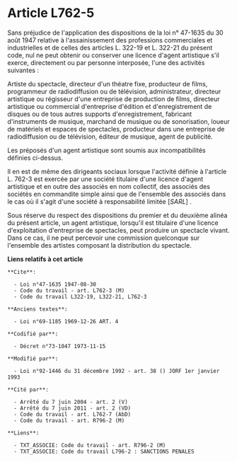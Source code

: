 # Article L762-5

Sans préjudice de l'application des dispositions de la loi n° 47-1635 du 30 août 1947 relative à l'assainissement des
professions commerciales et industrielles et de celles des articles L. 322-19 et L. 322-21 du présent code, nul ne peut
obtenir ou conserver une licence d'agent artistique s'il exerce, directement ou par personne interposée, l'une des activités
suivantes :

Artiste du spectacle, directeur d'un théatre fixe, producteur de films, programmeur de radiodiffusion ou de télévision,
administrateur, directeur artistique ou régisseur d'une entreprise de production de films, directeur artistique ou commercial
d'entreprise d'édition et d'enregistrement de disques ou de tous autres supports d'enregistrement, fabricant d'instruments de
musique, marchand de musique ou de sonorisation, loueur de matériels et espaces de spectacles, producteur dans une entreprise
de radiodiffusion ou de télévision, éditeur de musique, agent de publicité.

Les préposés d'un agent artistique sont soumis aux incompatibilités définies ci-dessus.

Il en est de même des dirigeants sociaux lorsque l'activité définie à l'article L. 762-3 est exercée par une société
titulaire d'une licence d'agent artistique et en outre des associés en nom collectif, des associés des sociétés en commandite
simple ainsi que de l'ensemble des associés dans le cas où il s'agit d'une société à responsabilité limitée [*SARL*] .

Sous réserve du respect des dispositions du premier et du deuxième alinéa du présent article, un agent artistique, lorsqu'il
est titulaire d'une licence d'exploitation d'entreprise de spectacles, peut produire un spectacle vivant. Dans ce cas, il ne
peut percevoir une commission quelconque sur l'ensemble des artistes composant la distribution du spectacle.

**Liens relatifs à cet article**

	**Cite**:

	  - Loi n°47-1635 1947-08-30
	  - Code du travail - art. L762-3 (M)
	  - Code du travail L322-19, L322-21, L762-3

	**Anciens textes**:

	  - Loi n°69-1185 1969-12-26 ART. 4

	**Codifié par**:

	  - Décret n°73-1047 1973-11-15

	**Modifié par**:

	  - Loi n°92-1446 du 31 décembre 1992 - art. 38 () JORF 1er janvier 1993

	**Cité par**:

	  - Arrêté du 7 juin 2004 - art. 2 (V)
	  - Arrêté du 7 juin 2011 - art. 2 (VD)
	  - Code du travail - art. L762-7 (AbD)
	  - Code du travail - art. R796-2 (M)

	**Liens**:

	  - TXT_ASSOCIE: Code du travail - art. R796-2 (M)
	  - TXT_ASSOCIE: Code du travail L796-2 : SANCTIONS PENALES
